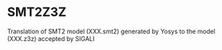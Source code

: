 # SMT2Z3Z
Translation of SMT2 model (XXX.smt2) generated by Yosys to the model (XXX.z3z) accepted by SIGALI
